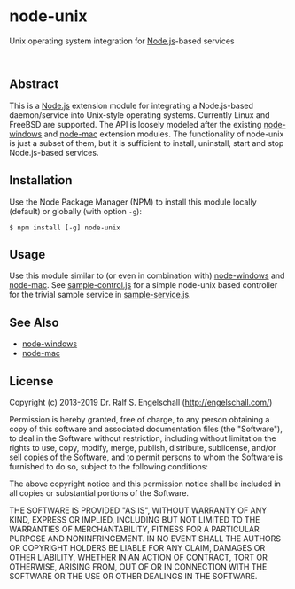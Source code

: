 
node-unix
=========

Unix operating system integration for [Node.js](http://nodejs.org/)-based services

<p/>
<img src="https://nodei.co/npm/node-unix.png?downloads=true&stars=true" alt=""/>

<p/>
<img src="https://david-dm.org/rse/node-unix.png" alt=""/>

Abstract
--------

This is a [Node.js](http://nodejs.org/) extension module for
integrating a Node.js-based daemon/service into Unix-style operating systems. Currently Linux and FreeBSD are supported.
The API is loosely modeled after the existing
[node-windows](https://github.com/coreybutler/node-windows)
and [node-mac](https://github.com/coreybutler/node-mac) extension modules. The functionality
of node-unix is just a subset of them, but it is sufficient to install, uninstall, start and stop
Node.js-based services.

Installation
------------

Use the Node Package Manager (NPM) to install this module
locally (default) or globally (with option `-g`):

    $ npm install [-g] node-unix

Usage
-----

Use this module similar to (or even in combination with)
[node-windows](https://github.com/coreybutler/node-windows) and
[node-mac](https://github.com/coreybutler/node-mac).
See [sample-control.js](sample-control.js) for a simple node-unix
based controller for the trivial sample service in [sample-service.js](sample-service.js).

See Also
--------

- [node-windows](https://github.com/coreybutler/node-windows)
- [node-mac](https://github.com/coreybutler/node-mac)

License
-------

Copyright (c) 2013-2019 Dr. Ralf S. Engelschall (http://engelschall.com/)

Permission is hereby granted, free of charge, to any person obtaining
a copy of this software and associated documentation files (the
"Software"), to deal in the Software without restriction, including
without limitation the rights to use, copy, modify, merge, publish,
distribute, sublicense, and/or sell copies of the Software, and to
permit persons to whom the Software is furnished to do so, subject to
the following conditions:

The above copyright notice and this permission notice shall be included
in all copies or substantial portions of the Software.

THE SOFTWARE IS PROVIDED "AS IS", WITHOUT WARRANTY OF ANY KIND,
EXPRESS OR IMPLIED, INCLUDING BUT NOT LIMITED TO THE WARRANTIES OF
MERCHANTABILITY, FITNESS FOR A PARTICULAR PURPOSE AND NONINFRINGEMENT.
IN NO EVENT SHALL THE AUTHORS OR COPYRIGHT HOLDERS BE LIABLE FOR ANY
CLAIM, DAMAGES OR OTHER LIABILITY, WHETHER IN AN ACTION OF CONTRACT,
TORT OR OTHERWISE, ARISING FROM, OUT OF OR IN CONNECTION WITH THE
SOFTWARE OR THE USE OR OTHER DEALINGS IN THE SOFTWARE.


